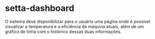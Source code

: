 # setta-dashboard
O sistema deve disponibilizar para o usuário uma página onde é possível visualizar a temperatura e a eficiência da máquina atuais, além de um gráfico de linha com o histórico dessas duas informações.
